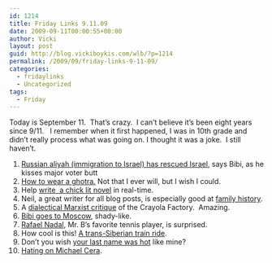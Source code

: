 ```yaml
---
id: 1214
title: Friday Links 9.11.09
date: 2009-09-11T00:00:55+00:00
author: Vicki
layout: post
guid: http://blog.vickiboykis.com/wlb/?p=1214
permalink: /2009/09/friday-links-9-11-09/
categories:
  - fridaylinks
  - Uncategorized
tags:
  - Friday
---
```

Today is September 11.  That&#8217;s crazy.  I can&#8217;t believe it&#8217;s been eight years since 9/11.   I remember when it first happened, I was in 10th grade and didn&#8217;t really process what was going on. I thought it was a joke.  I still haven&#8217;t.

  1. [Russian aliyah (immigration to Israel) has rescued Israel](http://www.jpost.com/servlet/Satellite?cid=1251804500898&pagename=JPost%2FJPArticle%2FShowFull), says Bibi, as he kisses major voter butt
  2. [How to wear a ghotra.](http://saudijeans.org/2009/09/07/how-to-wear-a-ghotra/) Not that I ever will, but I wish I could.
  3. Help [write  a chick lit novel](http://www.slate.com/id/2227430/) in real-time.
  4. Neil, a great writer for all blog posts, is especially good at [family history](http://www.citizenofthemonth.com/2009/09/04/family-history/).
  5. A [dialectical Marxist critique](http://daddytypes.com/2009/09/08/the_triumph_of_the_crayolatariat.php) of the Crayola Factory.  Amazing.
  6. [Bibi goes to Moscow](http://latimesblogs.latimes.com/babylonbeyond/2009/09/israel-prime-minister-netanyahus-secret-trip.html), shady-like.
  7. [Rafael Nadal](http://www.tabletmag.com/scroll/15491/israeli-causes-hubbub-at-us-open/), Mr. B&#8217;s favorite tennis player, is surprised.
  8. How cool is this! [A trans-Siberian train ride](http://www.justinprime.com/greattrainride/).
  9. Don&#8217;t you wish [your last name was hot](http://www.ynetnews.com/articles/0,7340,L-3773541,00.html) like mine?
 10. [Hating on Michael Cera](http://www.sexdrugsandjunecleaver.com/2009/08/03/omnicera/).